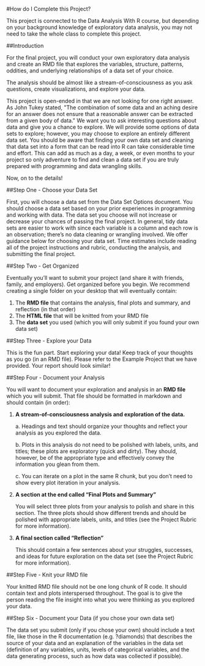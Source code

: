 #How do I Complete this Project?

This project is connected to the Data Analysis With R course, but depending on your background knowledge of exploratory data analysis, you may not need to take the whole class to complete this project.

##Introduction

For the final project, you will conduct your own exploratory data analysis and create an RMD file that explores the variables, structure, patterns, oddities, and underlying relationships of a data set of your choice.

The analysis should be almost like a stream-of-consciousness as you ask questions, create visualizations, and explore your data.

This project is open-ended in that we are not looking for one right answer. As John Tukey stated, "The combination of some data and an aching desire for an answer does not ensure that a reasonable answer can be extracted from a given body of data." We want you to ask interesting questions about data and give you a chance to explore. We will provide some options of data sets to explore; however, you may choose to explore an entirely different data set. You should be aware that finding your own data set and cleaning that data set into a form that can be read into R can take considerable time and effort. This can add as much as a day, a week, or even months to your project so only adventure to find and clean a data set if you are truly prepared with programming and data wrangling skills.

Now, on to the details!

##Step One - Choose your Data Set

First, you will choose a data set from the Data Set Options document. You should choose a data set based on your prior experiences in programming and working with data. The data set you choose will not increase or decrease your chances of passing the final project. In general, tidy data sets are easier to work with since each variable is a column and each row is an observation; there’s no data cleaning or wrangling involved. We offer guidance below for choosing your data set. Time estimates include reading all of the project instructions and rubric, conducting the analysis, and submitting the final project.

##Step Two - Get Organized

Eventually you’ll want to submit your project (and share it with friends, family, and employers). Get organized before you begin. We recommend creating a single folder on your desktop that will eventually contain:

1. The **RMD file** that contains the analysis, final plots and summary, and reflection (in that order)
2. The **HTML file** that will be knitted from your RMD file
3. The **data set** you used (which you will only submit if you found your own data set)


##Step Three - Explore your Data

This is the fun part. Start exploring your data! Keep track of your thoughts as you go (in an RMD file). Please refer to the Example Project that we have provided. Your report should look similar!

##Step Four - Document your Analysis

You will want to document your exploration and analysis in an **RMD file** which you will submit. That file should be formatted in markdown and should contain (in order):

1. **A stream-of-consciousness analysis and exploration of the data.**

	a. Headings and text should organize your thoughts and reflect your analysis as you explored the data.
	
	b. Plots in this analysis do not need to be polished with labels, units, and titles; these plots are exploratory (quick and dirty). They should, however, be of the appropriate type and effectively convey the information you glean from them.
	
	c. You can iterate on a plot in the same R chunk, but you don’t need to show every plot iteration in your analysis.

2. **A section at the end called “Final Plots and Summary”**

	You will select three plots from your analysis to polish and share in this section. The three plots should show different trends and should be polished with appropriate labels, units, and titles (see the Project Rubric for more information).

3. **A final section called “Reflection”**

	This should contain a few sentences about your struggles, successes, and ideas for future exploration on the data set (see the Project Rubric for more information).

##Step Five - Knit your RMD file

Your knitted RMD file should not be one long chunk of R code. It should contain text and plots interspersed throughout. The goal is to give the person reading the file insight into what you were thinking as you explored your data.

##Step Six - Document your Data (if you chose your own data set)

The data set you submit (only if you chose your own) should include a text file, like those in the R documentation (e.g. ?diamonds) that describes the source of your data and an explanation of the variables in the data set (definition of any variables, units, levels of categorical variables, and the data generating process, such as how data was collected if possible).
